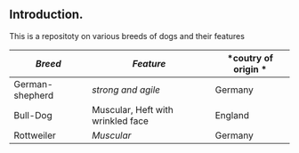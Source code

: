 ## Introduction.
This is a repositoty on various breeds of dogs and their features

*Breed*| *Feature* | *coutry of origin *
---|---|---
German-shepherd| _strong and agile_|Germany
Bull-Dog |Muscular, Heft with wrinkled face|England
Rottweiler|_Muscular_|Germany